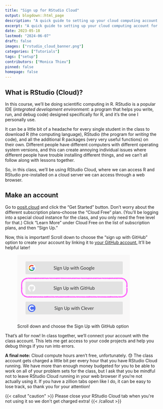 ```yaml
---
title: "Sign up for RStudio Cloud"
output: blogdown::html_page
description: "A quick guide to setting up your cloud computing account for the course."
excerpt: "A quick guide to setting up your cloud computing account for the course."
date: 2023-05-18
lastmod: "2024-06-07"
draft: false
images: ["rstudio_cloud_banner.png"]
categories: ["Tutorials"]
tags: ["setup"]
contributors: ["Monica Thieu"]
pinned: false
homepage: false
---
```


## What is RStudio (Cloud)?

In this course, we’ll be doing scientific computing in R. RStudio is a popular IDE (*integrated development environment:* a program that helps you write, run, and debug code) designed specifically for R, and it’s the one I personally use.

It can be a little bit of a headache for every single student in the class to download R (the computing language), RStudio (the program for *writing* the code), and all the additional R packages (very very useful functions) on their own. Different people have different computers with different operating system versions, and this can create annoying individual issues where different people have trouble installing different things, and we can’t all follow along with lessons together.

So, in this class, we’ll be using RStudio Cloud, where we can access R and RStudio pre-installed on a cloud server we can access through a web browser.

## Make an account

Go to [posit.cloud](https://posit.cloud) and click the “Get Started” button. Don’t worry about the different subscription plans–choose the “Cloud Free” plan. (You’ll be logging into a special cloud instance for the class, and you only need the free level for that.) Click “Learn More” under Cloud Free on the list of subscription plans, and then “Sign Up.”

Now, this is important! Scroll down to choose the “sign up with GitHub” option to create your account by linking it to [your GitHub account.](../sign-up-for-github/) It’ll be helpful later!

<figure>
<img src="posit_cloud_signup.png" alt="Scroll down and choose the Sign Up with GitHub option" />
<figcaption aria-hidden="true">Scroll down and choose the Sign Up with GitHub option</figcaption>
</figure>

That’s all for now! In class together, we’ll connect your account with the class account. This lets me get access to your code projects and help you debug things if you run into errors.

**A final note:** Cloud compute hours aren’t free, unfortunately. 😓 The class account gets charged a little bit per every hour that you have RStudio Cloud running. We have more than enough money budgeted for you to be able to work on all of your problem sets for the class, but I ask that you be mindful not to leave RStudio Cloud running in your web browser if you’re not actually using it. If you have a zillion tabs open like I do, it can be easy to lose track, so thank you for your attention!

{{< callout "caution" >}}
Please close your RStudio Cloud tab when you're not using it so we don't get charged extra!
{{< /callout >}}
